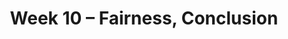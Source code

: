 ---
    title: Week 10 – Fairness, Conclusion
    weekNumber: 10
    days:
      - date: 2023-3-13
        events:
          "**LEC 25**{: .label .label-lecture } Classifier Evaluation":
          "**Lab 9**{: .label .label-lab } **Pipelines**":
      - date: 2023-3-15
        events:
          "**LEC 26**{: .label .label-lecture } Classifier Evaluation, Fairness Criteria":
      - date: 2023-3-17
        events:
          "**LEC 27**{: .label .label-lecture } Fairness Criteria, Conclusion":
---